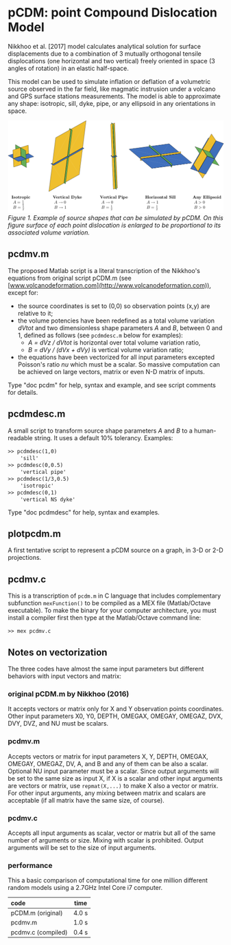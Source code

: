# pCDM: point Compound Dislocation Model


Nikkhoo et al. [2017] model calculates analytical solution for surface displacements due to a combination of 3 mutually orthogonal tensile displocations (one horizontal and two vertical) freely oriented in space (3 angles of rotation) in an elastic half-space.

This model can be used to simulate inflation or deflation of a volumetric source observed in the far field, like magmatic instrusion under a volcano and GPS surface stations measurements. The model is able to approximate any shape: isotropic, sill, dyke, pipe, or any ellipsoid in any orientations in space.

![](pcdm_ab.png)
*Figure 1. Example of source shapes that can be simulated by pCDM. On this figure surface of each point dislocation is enlarged to be proportional to its associated volume variation.*

## pcdmv.m
The proposed Matlab script is a literal transcription of the Nikkhoo's equations from original script pCDM.m (see [www.volcanodeformation.com](http://www.volcanodeformation.com)), except for:

- the source coordinates is set to (0,0) so observation points (x,y) are relative to it;
- the volume potencies have been redefined as a total volume variation *dVtot* and two dimensionless shape parameters *A* and *B*, between 0 and 1, defined as follows (see `pcdmdesc.m` below for examples):
	- *A = dVz / dVtot* is horizontal over total volume variation ratio,
	- *B = dVy / (dVx + dVy)* is vertical volume variation ratio;
- the equations have been vectorized for all input parameters excepted Poisson's ratio *nu* which must be a scalar. So massive computation can be achieved on large vectors, matrix or even N-D matrix of inputs.

Type "doc pcdm" for help, syntax and example, and see script comments for details.

## pcdmdesc.m
A small script to transform source shape parameters *A* and *B* to a human-readable string. It uses a default 10% tolerancy. Examples:

	>> pcdmdesc(1,0)
	    'sill'
	>> pcdmdesc(0,0.5)
	    'vertical pipe'
	>> pcdmdesc(1/3,0.5)
	    'isotropic'
	>> pcdmdesc(0,1)
	    'vertical NS dyke'

Type "doc pcdmdesc" for help, syntax and examples.

## plotpcdm.m
A first tentative script to represent a pCDM source on a graph, in 3-D or 2-D projections.

## pcdmv.c
This is a transcription of `pcdm.m` in C language that includes complementary subfunction `mexFunction()` to be compiled as a MEX file (Matlab/Octave executable). To make the binary for your computer architecture, you must install a compiler first then type at the Matlab/Octave command line:

	>> mex pcdmv.c

## Notes on vectorization
The three codes have almost the same input parameters but different behaviors with input vectors and matrix:

### original pCDM.m by Nikkhoo (2016)
It accepts vectors or matrix only for X and Y observation points coordinates. Other input parameters X0, Y0, DEPTH, OMEGAX, OMEGAY, OMEGAZ, DVX, DVY, DVZ, and NU must be scalars.

### pcdmv.m
Accepts vectors or matrix for input parameters X, Y, DEPTH, OMEGAX, OMEGAY, OMEGAZ, DV, A, and B and any of them can be also a scalar. Optional NU input parameter must be a scalar. Since output arguments will be set to the same size as input X, if X is a scalar and other input arguments are vectors or matrix, use `repmat(X,...)` to make X also a vector or matrix. For other input arguments, any mixing between matrix and scalars are acceptable (if all matrix have the same size, of course).

### pcdmv.c
Accepts all input arguments as scalar, vector or matrix but all of the same number of arguments or size. Mixing with scalar is prohibited. Output arguments will be set to the size of input arguments.

### performance
This a basic comparison of computational time for one million different random models using a 2.7GHz Intel Core i7 computer.

|code|time|
|:----|--------|
|pCDM.m (original)|4.0 s|
|pcdmv.m|1.0 s|
|pcdmv.c (compiled)|0.4 s|
